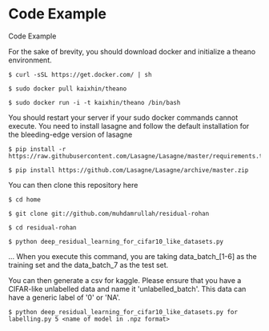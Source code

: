 
# **Code Example** 
Code Example

For the sake of brevity, you should download docker and initialize a theano environment. 
```
$ curl -sSL https://get.docker.com/ | sh

$ sudo docker pull kaixhin/theano

$ sudo docker run -i -t kaixhin/theano /bin/bash
```
You should restart your server if your sudo docker commands cannot execute.
You need to install lasagne and follow the default installation for the bleeding-edge version of lasagne
```
$ pip install -r https://raw.githubusercontent.com/Lasagne/Lasagne/master/requirements.txt

$ pip install https://github.com/Lasagne/Lasagne/archive/master.zip

```
You can then clone this repository here 
```
$ cd home

$ git clone git://github.com/muhdamrullah/residual-rohan

$ cd residual-rohan

$ python deep_residual_learning_for_cifar10_like_datasets.py

```

... When you execute this command, you are taking data_batch_[1-6] as the training set and the data_batch_7 as the test set.

You can then generate a csv for kaggle. Please ensure that you have a CIFAR-like unlabelled data and name it 'unlabelled_batch'. This data can have a generic label of '0' or 'NA'.
```
$ python deep_residual_learning_for_cifar10_like_datasets.py for labelling.py 5 <name of model in .npz format>
```

